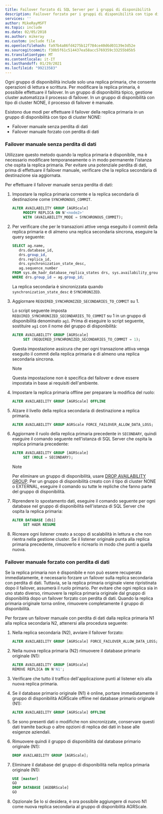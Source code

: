 ```yaml
---
title: Failover forzato di SQL Server per i gruppi di disponibilità
description: Failover forzato per i gruppi di disponibilità con tipo di cluster NONE
services: ''
author: MikeRayMSFT
ms.topic: include
ms.date: 02/05/2018
ms.author: mikeray
ms.custom: include file
ms.openlocfilehash: fa97b4a86fd4275b12f784ce40d6d03139e3d52e
ms.sourcegitcommit: f30b5f61c514437ea58acc5769359c33255b85b5
ms.translationtype: MT
ms.contentlocale: it-IT
ms.lasthandoff: 01/29/2021
ms.locfileid: "99213583"
---
```

Ogni gruppo di disponibilità include solo una replica primaria, che consente operazioni di lettura e scrittura. Per modificare la replica primaria, è possibile effettuare il failover. In un gruppo di disponibilità tipico, gestione cluster automatizza il processo di failover. In un gruppo di disponibilità con tipo di cluster NONE, il processo di failover è manuale.

Esistono due modi per effettuare il failover della replica primaria in un gruppo di disponibilità con tipo di cluster NONE:

- Failover manuale senza perdita di dati
- Failover manuale forzato con perdita di dati


### <a name="manual-failover-without-data-loss"></a>Failover manuale senza perdita di dati

Utilizzare questo metodo quando la replica primaria è disponibile, ma è necessario modificare temporaneamente o in modo permanente l'istanza che ospita la replica primaria.
Per evitare una potenziale perdita di dati, prima di effettuare il failover manuale, verificare che la replica secondaria di destinazione sia aggiornata.

Per effettuare il failover manuale senza perdita di dati:

1. Impostare la replica primaria corrente e la replica secondaria di destinazione come `SYNCHRONOUS_COMMIT`.

   ```SQL
   ALTER AVAILABILITY GROUP [AGRScale] 
        MODIFY REPLICA ON N'<node2>' 
        WITH (AVAILABILITY_MODE = SYNCHRONOUS_COMMIT);
   ```

1. Per verificare che per le transazioni attive venga eseguito il commit della replica primaria e di almeno una replica secondaria sincrona, eseguire la query seguente:

   ```SQL
   SELECT ag.name, 
      drs.database_id, 
      drs.group_id, 
      drs.replica_id, 
      drs.synchronization_state_desc, 
      ag.sequence_number
   FROM sys.dm_hadr_database_replica_states drs, sys.availability_groups ag
   WHERE drs.group_id = ag.group_id; 
   ```

   La replica secondaria è sincronizzata quando `synchronization_state_desc` è `SYNCHRONIZED`.

1. Aggiornare `REQUIRED_SYNCHRONIZED_SECONDARIES_TO_COMMIT` su 1.

   Lo script seguente imposta `REQUIRED_SYNCHRONIZED_SECONDARIES_TO_COMMIT` su 1 in un gruppo di disponibilità denominato `ag1`. Prima di eseguire lo script seguente, sostituire `ag1` con il nome del gruppo di disponibilità:

   ```SQL
   ALTER AVAILABILITY GROUP [AGRScale] 
        SET (REQUIRED_SYNCHRONIZED_SECONDARIES_TO_COMMIT = 1);
   ```

   Questa impostazione assicura che per ogni transazione attiva venga eseguito il commit della replica primaria e di almeno una replica secondaria sincrona.
   >[!NOTE]
   >Questa impostazione non è specifica del failover e deve essere impostata in base ai requisiti dell'ambiente.

1. Impostare la replica primaria offline per preparare la modifica del ruolo: 

   ```SQL
   ALTER AVAILABILITY GROUP [AGRScale] OFFLINE
   ```

1. Alzare il livello della replica secondaria di destinazione a replica primaria.

   ```SQL
   ALTER AVAILABILITY GROUP AGRScale FORCE_FAILOVER_ALLOW_DATA_LOSS; 
   ```

1. Aggiornare il ruolo della replica primaria precedente in `SECONDARY`, quindi eseguire il comando seguente nell'istanza di SQL Server che ospita la replica primaria precedente:

   ```SQL
   ALTER AVAILABILITY GROUP [AGRScale] 
        SET (ROLE = SECONDARY); 
   ```

   > [!NOTE]
   > Per eliminare un gruppo di disponibilità, usare [DROP AVAILABILITY GROUP](../t-sql/statements/drop-availability-group-transact-sql.md). Per un gruppo di disponibilità creato con il tipo di cluster NONE o EXTERNAL, eseguire il comando su tutte le repliche che fanno parte del gruppo di disponibilità.

1. Riprendere lo spostamento dati, eseguire il comando seguente per ogni database nel gruppo di disponibilità nell'istanza di SQL Server che ospita la replica primaria:

   ```SQL
   ALTER DATABASE [db1]
        SET HADR RESUME
   ```

1. Ricreare ogni listener creato a scopo di scalabilità in lettura e che non rientra nella gestione cluster. Se il listener originale punta alla replica primaria precedente, rimuoverlo e ricrearlo in modo che punti a quella nuova.

### <a name="forced-manual-failover-with-data-loss"></a>Failover manuale forzato con perdita di dati

Se la replica primaria non è disponibile e non può essere recuperata immediatamente, è necessario forzare un failover sulla replica secondaria con perdita di dati. Tuttavia, se la replica primaria originale viene ripristinata dopo il failover, assumerà il ruolo primario. Per evitare che ogni replica sia in uno stato diverso, rimuovere la replica primaria originale dal gruppo di disponibilità dopo un failover forzato con perdita di dati. Quando la replica primaria originale torna online, rimuovere completamente il gruppo di disponibilità. 

Per forzare un failover manuale con perdita di dati dalla replica primaria N1 alla replica secondaria N2, attenersi alla procedura seguente: 

1. Nella replica secondaria (N2), avviare il failover forzato: 

    ```SQL
    ALTER AVAILABILITY GROUP [AGRScale] FORCE_FAILOVER_ALLOW_DATA_LOSS;
    ```
    
1. Nella nuova replica primaria (N2) rimuovere il database primario originale (N1): 

    ```SQL
    ALTER AVAILABILITY GROUP [AGRScale]
    REMOVE REPLICA ON N'N1';
    ```
    
1. Verificare che tutto il traffico dell'applicazione punti al listener e/o alla nuova replica primaria. 
1. Se il database primario originale (N1) è online, portare immediatamente il gruppo di disponibilità AGRScale offline nel database primario originale (N1):

   ```SQL
   ALTER AVAILABILITY GROUP [AGRScale] OFFLINE
   ```
1. Se sono presenti dati o modifiche non sincronizzate, conservare questi dati tramite backup o altre opzioni di replica dei dati in base alle esigenze aziendali.     
1. Rimuovere quindi il gruppo di disponibilità dal database primario originale (N1):

    ```SQL
    DROP AVAILABILITY GROUP [AGRScale];
    ```
1. Eliminare il database del gruppo di disponibilità nella replica primaria originale (N1): 

    ```SQL
    USE [master]
    GO
    DROP DATABASE [AGDBRScale]
    GO
    ```
    
 1. Opzionale Se lo si desidera, è ora possibile aggiungere di nuovo N1 come nuova replica secondaria al gruppo di disponibilità AGRScale.
